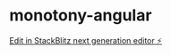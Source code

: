 # monotony-angular

[Edit in StackBlitz next generation editor ⚡️](https://stackblitz.com/~/github.com/carlocarlen/monotony-angular)